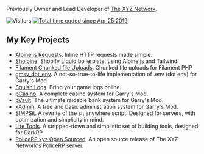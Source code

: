 Previously Owner and Lead Developer of [The XYZ Network](https://thexyznetwork.xyz).

<img alt="Visitors" src="https://visitor-badge.laobi.icu/badge?page_id=owainjones74"/>
<a href="https://wakatime.com/@59a05c20-3c4f-4499-8c42-0201d9256814"><img src="https://wakatime.com/badge/user/59a05c20-3c4f-4499-8c42-0201d9256814.svg" alt="Total time coded since Apr 25 2019" /></a>

## My Key Projects
- [Alpine.js Requests](https://github.com/0wain/alpinejs-requests). Inline HTTP requests made simple.
- [Sholpine](https://github.com/0wain/sholpine). Shopify Liquid boilerplate, using Alpine.js and Tailwind.
- [Filament Chunked file Uploads](https://github.com/0wain/filament-chunked-file-uploads). Chunked file uploads for Filament PHP
- [gmsv_dot_env](https://github.com/0wain/gmsv_dot_env). A not-so-true-to-life implementation of .env (dot env) for Garry's Mod
- [Squish Logs](https://squish.wtf/). Bring your game logs online.
- [pCasino](https://www.gmodstore.com/market/view/pcasino-the-perfect-casino-addon-roulette-blackjack-slots-prize-wheel). A complete casino system for Garry's Mod.
- [pVault](https://www.gmodstore.com/market/view/pvault-the-perfect-bank-raid-heist-addon-masks). The ultimate raidable bank system for Garry's Mod.
- [xAdmin](https://github.com/TheXYZNetwork/xAdmin). A free and basic administration system for Garry's Mod.
- [SIMPSit](https://github.com/TheXYZNetwork/SIMPSit). A rewrite of the sit anywhere script. Designed for servers, with optimization and simplicity in mind.
- [Lite Tools](https://github.com/TheXYZNetwork/lite-tools). A stripped-down and simplistic set of building tools, designed for DarkRP.
- [PoliceRP.xyz Open Sourced](https://github.com/TheXYZNetwork/PoliceRP-OpenSource). An open source release of The XYZ Network's PoliceRP server. 
